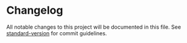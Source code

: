 # Changelog

All notable changes to this project will be documented in this file. See [standard-version](https://github.com/conventional-changelog/standard-version) for commit guidelines.


